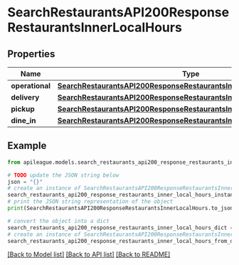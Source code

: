 # SearchRestaurantsAPI200ResponseRestaurantsInnerLocalHours


## Properties

Name | Type | Description | Notes
------------ | ------------- | ------------- | -------------
**operational** | [**SearchRestaurantsAPI200ResponseRestaurantsInnerLocalHoursOperational**](SearchRestaurantsAPI200ResponseRestaurantsInnerLocalHoursOperational.md) |  | [optional] 
**delivery** | [**SearchRestaurantsAPI200ResponseRestaurantsInnerLocalHoursOperational**](SearchRestaurantsAPI200ResponseRestaurantsInnerLocalHoursOperational.md) |  | [optional] 
**pickup** | [**SearchRestaurantsAPI200ResponseRestaurantsInnerLocalHoursOperational**](SearchRestaurantsAPI200ResponseRestaurantsInnerLocalHoursOperational.md) |  | [optional] 
**dine_in** | [**SearchRestaurantsAPI200ResponseRestaurantsInnerLocalHoursOperational**](SearchRestaurantsAPI200ResponseRestaurantsInnerLocalHoursOperational.md) |  | [optional] 

## Example

```python
from apileague.models.search_restaurants_api200_response_restaurants_inner_local_hours import SearchRestaurantsAPI200ResponseRestaurantsInnerLocalHours

# TODO update the JSON string below
json = "{}"
# create an instance of SearchRestaurantsAPI200ResponseRestaurantsInnerLocalHours from a JSON string
search_restaurants_api200_response_restaurants_inner_local_hours_instance = SearchRestaurantsAPI200ResponseRestaurantsInnerLocalHours.from_json(json)
# print the JSON string representation of the object
print(SearchRestaurantsAPI200ResponseRestaurantsInnerLocalHours.to_json())

# convert the object into a dict
search_restaurants_api200_response_restaurants_inner_local_hours_dict = search_restaurants_api200_response_restaurants_inner_local_hours_instance.to_dict()
# create an instance of SearchRestaurantsAPI200ResponseRestaurantsInnerLocalHours from a dict
search_restaurants_api200_response_restaurants_inner_local_hours_from_dict = SearchRestaurantsAPI200ResponseRestaurantsInnerLocalHours.from_dict(search_restaurants_api200_response_restaurants_inner_local_hours_dict)
```
[[Back to Model list]](../README.md#documentation-for-models) [[Back to API list]](../README.md#documentation-for-api-endpoints) [[Back to README]](../README.md)


